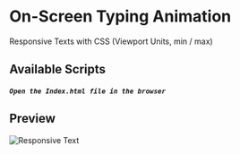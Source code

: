 # On-Screen Typing Animation
 Responsive Texts with CSS (Viewport Units, min / max)
 
 ## Available Scripts

##### `Open the Index.html file in the browser`

## Preview
![Responsive Text](https://user-images.githubusercontent.com/32379195/102281006-e8091980-3f0c-11eb-9116-97b7d1c9dc27.gif)
